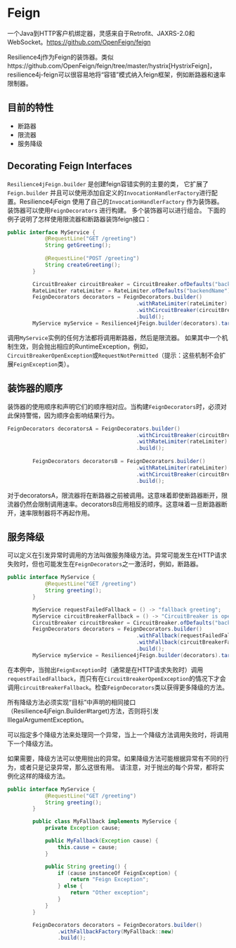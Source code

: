 # Feign

一个Java到HTTP客户机绑定器，灵感来自于Retrofit、JAXRS-2.0和WebSocket。https://github.com/OpenFeign/feign

Resilience4j作为Feign的装饰器。类似https://github.com/OpenFeign/feign/tree/master/hystrix[HystrixFeign]，resilience4j-feign可以很容易地将“容错”模式纳入feign框架，例如断路器和速率限制器。

## 目前的特性

- 断路器
- 限流器
- 服务降级

## Decorating Feign Interfaces

 `Resilience4jFeign.builder` 是创建feign容错实例的主要的类，
它扩展了 `Feign.builder` 并且可以使用添加自定义的`InvocationHandlerFactory`进行配置。Resilience4jFeign 使用了自己的`InvocationHandlerFactory` 作为装饰器。装饰器可以使用`FeignDecorators` 进行构建。 多个装饰器可以进行组合。
下面的例子说明了怎样使用限流器和断路器装饰feign接口：

```java
public interface MyService {
            @RequestLine("GET /greeting")
            String getGreeting();
            
            @RequestLine("POST /greeting")
            String createGreeting();
        }

        CircuitBreaker circuitBreaker = CircuitBreaker.ofDefaults("backendName");
        RateLimiter rateLimiter = RateLimiter.ofDefaults("backendName");
        FeignDecorators decorators = FeignDecorators.builder()
                                         .withRateLimiter(rateLimiter)
                                         .withCircuitBreaker(circuitBreaker)
                                         .build();
        MyService myService = Resilience4jFeign.builder(decorators).target(MyService.class, "http://localhost:8080/");
```

调用`MyService`实例的任何方法都将调用断路器，然后是限流器。
如果其中一个机制生效，则会抛出相应的RuntimeException，例如，`CircuitBreakerOpenException`或`RequestNotPermitted`（提示：这些机制不会扩展`FeignException`类）。



##  装饰器的顺序

装饰器的使用顺序和声明它们的顺序相对应。当构建`FeignDecorators`时，必须对此保持警惕，因为顺序会影响结果行为。

```java
FeignDecorators decoratorsA = FeignDecorators.builder()
                                         .withCircuitBreaker(circuitBreaker)
                                         .withRateLimiter(rateLimiter)
                                         .build();
                                         
        FeignDecorators decoratorsB = FeignDecorators.builder()
                                         .withRateLimiter(rateLimiter)
                                         .withCircuitBreaker(circuitBreaker)
                                         .build();
```

对于decoratorsA，限流器将在断路器之前被调用。这意味着即使断路器断开，限流器仍然会限制调用速率。decoratorsB应用相反的顺序。这意味着一旦断路器断开，速率限制器将不再起作用。

## 服务降级

可以定义在引发异常时调用的方法叫做服务降级方法。异常可能发生在HTTP请求失败时，但也可能发生在`FeignDecorators`之一激活时，例如，断路器。

```java
public interface MyService {
            @RequestLine("GET /greeting")
            String greeting();
        }

        MyService requestFailedFallback = () -> "fallback greeting";
        MyService circuitBreakerFallback = () -> "CircuitBreaker is open!";
        CircuitBreaker circuitBreaker = CircuitBreaker.ofDefaults("backendName");
        FeignDecorators decorators = FeignDecorators.builder()
                                         .withFallback(requestFailedFallback, FeignException.class)
                                         .withFallback(circuitBreakerFallback, CircuitBreakerOpenException.class)
                                         .build();
        MyService myService = Resilience4jFeign.builder(decorators).target(MyService.class, "http://localhost:8080/", fallback);
```

在本例中，当抛出`FeignException`时（通常是在HTTP请求失败时）调用`requestFailedFallback`，而只有在`CircuitBreakerOpenException`的情况下才会调用`circuitBreakerFallback`。检查`FeignDecorators`类以获得更多降级的方法。

所有降级方法必须实现“目标”中声明的相同接口（Resilience4jFeign.Builder#target)方法，否则将引发IllegalArgumentException。

可以指定多个降级方法来处理同一个异常，当上一个降级方法调用失败时，将调用下一个降级方法。

如果需要，降级方法可以使用抛出的异常。如果降级方法可能根据异常有不同的行为，或者只是记录异常，那么这很有用。
请注意，对于抛出的每个异常，都将实例化这样的降级方法。

```java
public interface MyService {
            @RequestLine("GET /greeting")
            String greeting();
        }

        public class MyFallback implements MyService {
            private Exception cause;

            public MyFallback(Exception cause) {
                this.cause = cause;
            }

            public String greeting() {
                if (cause instanceOf FeignException) {
                    return "Feign Exception";
                } else {
                    return "Other exception";
                }
            }
        }

        FeignDecorators decorators = FeignDecorators.builder()
                .withFallbackFactory(MyFallback::new)
                .build();
```



